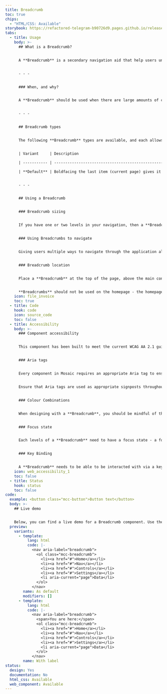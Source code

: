 ```yaml
---
title: Breadcrumb
toc: true
chips:
  - "HTML/CSS: Available"
storybook: https://refactored-telegram-b90726d9.pages.github.io/release/?path=/docs/components-breadcrumb-introduction
tabs:
  - title: Usage
    body: >-
      ## What is a Breadcrumb?


      A **Breadcrumb** is a secondary navigation aid that help users understand the relationship between their location and higher level pages. If the user is on a subpage, they can sometimes get confused as to what the 'parent' page is - a **Breadcrumb** helps solve that issue by showing them the path they took to get there!


      - - -


      ### When, and why?


      A **Breadcrumb** should be used when there are large amounts of content organised in a hierarchical manner. Use a **Breadcrumb** to indicate the current page's location within the navigational hierarchy.


      - - -


      ## Breadcrumb types


      The following **Breadcrumb** types are available, and each allows you to include a subheading


      | Variant     | Description                                                                                                                                       |

      | ----------- | ------------------------------------------------------------------------------------------------------------------------------------------------- |

      | **Default** | Boldfacing the last item (current page) gives it prominence and tells the user ‘this is where you are currently’. All other items are hyperlinks. |


      - - -


      ## Using a Breadcrumb


      ### Breadcrumb sizing


      If you have one or two levels in your navigation, then a **Breadcrumb** will not be necessary. If you have three or more levels, then a **Breadcrumb** is useful. 


      ### Using Breadcrumbs to navigate


      Giving users multiple ways to navigate through the application allows them to easily jump back to a specific page in their current workflow without having to use large or complex menus. A **Breadcrumb** provides hyperlinks to allow users to quickly jump back to another page.


      ### Breadcrumb location


      Place a **Breadcrumb** at the top of the page, above the main content. Use forward slashes (/) to separate the links, and use shorter heading for each individual page in the **Breadcrumb** instead of the long original link name. 


      **Breadcrumbs** should not be used on the homepage - the homepage is where the user journey starts, it doesn’t make sense to show them how they got here - hopefully that should be obvious!
    icon: file_invoice
    toc: true
  - title: Code
    hook: code
    icon: source_code
    toc: false
  - title: Accessibility
    body: >-
      ### Component accessibility


      This component has been built to meet the current WCAG AA 2.1 guidelines. We also test these components against the guidelines before release.


      ### Aria tags


      Every component in Mosaic requires an appropriate Aria tag to ensure that screen readers can effectively parse the page. Aria tags are provided as part of Mosaic. Please do not override these without good reason.


      Ensure that Aria tags are used as appropriate signposts throughout the product.


      ### Colour Combinations


      When designing with a **Breadcrumb**, you should be mindful of the colour combinations you are using. The components have been designed with this in mind, but if you are using colours that are not part of the default component, please ensure that there is a clear colour contrast within the parts of the component and between the **Breadcrumb** and the background it is on. To check the contrast, please use [WebAIM's contrast checker](https://webaim.org/resources/contrastchecker/).


      ### Focus state


      Each levels of a **Breadcrumb** need to have a focus state - a focus state is when you tab into an element to interact with it. Ensure that users can use their keyboard to focus on each specific level of the **Breadcrumb**.


      ### Key Binding


      A **Breadcrumb** needs to be able to be interacted with via a keyboard. Where possible we will provide key-binds within our Mosaic component or there will be default HTML ones. If this isn't the case then please implement logical key-binds for all intractable components.
    icon: web_accessibility_1
    toc: false
  - title: Status
    hook: status
    toc: false
code:
  example: <button class="mcc-button">Button text</button>
  body: >-
    ## Live demo


    Below, you can find a live demo for a Breadcrumb component. Use the drop-down menus and radio buttons to view the different Breadcrumb Types and Variants.
  preview:
    variants:
      - template:
          lang: html
          code: |-
            <nav aria-label="breadcrumb">
              <ol class="mcc-breadcrumb">
                <li><a href="#">Home</a></li>
                <li><a href="#">Nav</a></li>
                <li><a href="#">Controls</a></li>
                <li><a href="#">Settings</a></li>
                <li aria-current="page">Data</li>
              </ol>
            </nav>
        name: As default
        modifiers: []
      - template:
          lang: html
          code: |-
            <nav aria-label="breadcrumb">
              <span>You are here:</span>
              <ol class="mcc-breadcrumb">
                <li><a href="#">Home</a></li>
                <li><a href="#">Nav</a></li>
                <li><a href="#">Controls</a></li>
                <li><a href="#">Settings</a></li>
                <li aria-current="page">Data</li>
              </ol>
            </nav>
        name: With label
status:
  design: Yes
  documentation: No
  html_css: Available
  web_component: Available
---
```

